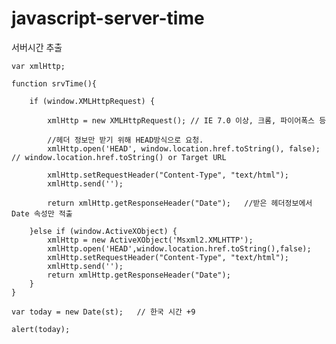 # javascript-server-time
서버시간 추출

    var xmlHttp;

    function srvTime(){

        if (window.XMLHttpRequest) {

            xmlHttp = new XMLHttpRequest(); // IE 7.0 이상, 크롬, 파이어폭스 등

            //헤더 정보만 받기 위해 HEAD방식으로 요청.
            xmlHttp.open('HEAD', window.location.href.toString(), false); // window.location.href.toString() or Target URL

            xmlHttp.setRequestHeader("Content-Type", "text/html");
            xmlHttp.send('');

            return xmlHttp.getResponseHeader("Date");   //받은 헤더정보에서 Date 속성만 적출

        }else if (window.ActiveXObject) {
            xmlHttp = new ActiveXObject('Msxml2.XMLHTTP');
            xmlHttp.open('HEAD',window.location.href.toString(),false);
            xmlHttp.setRequestHeader("Content-Type", "text/html");
            xmlHttp.send('');
            return xmlHttp.getResponseHeader("Date");
        }
    }

    var today = new Date(st);   // 한국 시간 +9

    alert(today);
